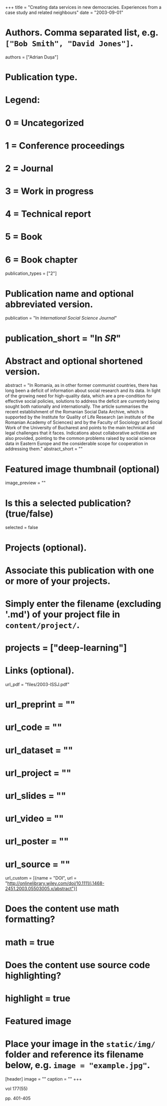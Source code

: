 +++
title = "Creating data services in new democracies. Experiences from a case study and related neighbours"
date = "2003-09-01"

# Authors. Comma separated list, e.g. `["Bob Smith", "David Jones"]`.
authors = ["Adrian Dușa"]

# Publication type.
# Legend:
# 0 = Uncategorized
# 1 = Conference proceedings
# 2 = Journal
# 3 = Work in progress
# 4 = Technical report
# 5 = Book
# 6 = Book chapter
publication_types = ["2"]

# Publication name and optional abbreviated version.
publication = "In *International Social Science Journal*"
# publication_short = "In *SR*"

# Abstract and optional shortened version.
abstract = "In Romania, as in other former communist countries, there has long been a deficit of information about social research and its data. In light of the growing need for high-quality data, which are a pre-condition for effective social policies, solutions to address the deficit are currently being sought both nationally and internationally. The article summarises the recent establishment of the Romanian Social Data Archive, which is supported by the Institute for Quality of Life Research (an institute of the Romanian Academy of Sciences) and by the Faculty of Sociology and Social Work of the University of Bucharest and points to the main technical and legal challenges that it faces. Indications about collaborative activities are also provided, pointing to the common problems raised by social science data in Eastern Europe and the considerable scope for cooperation in addressing them."
abstract_short = ""

# Featured image thumbnail (optional)
image_preview = ""

# Is this a selected publication? (true/false)
selected = false

# Projects (optional).
#   Associate this publication with one or more of your projects.
#   Simply enter the filename (excluding '.md') of your project file in `content/project/`.
# projects = ["deep-learning"]

# Links (optional).
url_pdf = "files/2003-ISSJ.pdf"
# url_preprint = ""
# url_code = ""
# url_dataset = ""
# url_project = ""
# url_slides = ""
# url_video = ""
# url_poster = ""
# url_source = ""

url_custom = [{name = "DOI", url = "http://onlinelibrary.wiley.com/doi/10.1111/j.1468-2451.2003.05503005.x/abstract"}]


# Does the content use math formatting?
# math = true

# Does the content use source code highlighting?
# highlight = true

# Featured image
# Place your image in the `static/img/` folder and reference its filename below, e.g. `image = "example.jpg"`.
[header]
image = ""
caption = ""
+++

vol 177(55)

pp. 401-405


